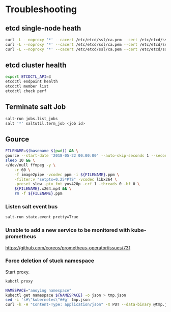 # Troubleshooting


## etcd single-node heath

```bash
curl -L --noproxy '*' --cacert /etc/etcd/ssl/ca.pem --cert /etc/etcd/ssl/etcd.pem --key /etc/etcd/ssl/etcd-key.pem https://172.17.4.51:2379/health
curl -L --noproxy '*' --cacert /etc/etcd/ssl/ca.pem --cert /etc/etcd/ssl/etcd.pem --key /etc/etcd/ssl/etcd-key.pem https://172.17.4.52:2379/health
curl -L --noproxy '*' --cacert /etc/etcd/ssl/ca.pem --cert /etc/etcd/ssl/etcd.pem --key /etc/etcd/ssl/etcd-key.pem https://172.17.4.53:2379/health
```

## etcd cluster health

```bash
export ETCDCTL_API=3
etcdctl endpoint health
etcdctl member list
etcdctl check perf
```

## Terminate salt Job

```bash
salt-run jobs.list_jobs
salt '*' saltutil.term_job <job id>
```

## Gource

```bash
FILENAME=$(basename $(pwd)) && \
gource --start-date '2018-05-22 00:00:00' --auto-skip-seconds 1 --seconds-per-day 1 -1280x720 -o ${FILENAME}.ppm && \
sleep 10 && \
</dev/null ffmpeg -y \
    -r 60 \
    -f image2pipe -vcodec ppm -i ${FILENAME}.ppm \
    -filter:v "setpts=0.25*PTS" -vcodec libx264 \
    -preset slow -pix_fmt yuv420p -crf 1 -threads 0 -bf 0 \
    ${FILENAME}.x264.mp4 && \
    rm -f ${FILENAME}.ppm
```

### Listen salt event bus

```bash
salt-run state.event pretty=True
```


### Unable to add a new service to be monitored with kube-prometheus

https://github.com/coreos/prometheus-operator/issues/731


### Force deletion of stuck namespace

Start proxy.

```bash
kubctl proxy
```

```bash
NAMESPACE="anoying namespace"
kubectl get namespace ${NAMESPACE} -o json > tmp.json
sed -i 's#\"kubernetes\"##g' tmp.json
curl -k -H "Content-Type: application/json" -X PUT --data-binary @tmp.json http://localhost:8001/api/v1/namespaces/${NAMESPACE}/finalize
```